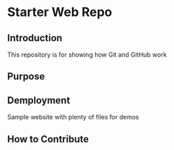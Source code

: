 # Starter Web Repo

## Introduction
This repository is for showing how Git and GitHub work

## Purpose

## Demployment

Sample website with plenty of files for demos

## How to Contribute